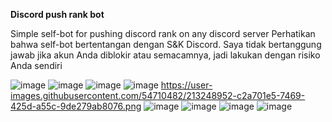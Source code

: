 **Discord push rank bot**

Simple self-bot for pushing discord rank on any discord server
Perhatikan bahwa self-bot bertentangan dengan S&K Discord.
Saya tidak bertanggung jawab jika akun Anda diblokir atau semacamnya, jadi lakukan dengan risiko Anda sendiri

![image](https://user-images.githubusercontent.com/55584246/213562590-8f0dc393-2dc6-4812-9829-e8e278fd269a.png)
![image](https://user-images.githubusercontent.com/55584246/213562780-65b2e8f6-bc77-4f2f-b820-3e96fec81631.png)
![image](https://user-images.githubusercontent.com/55584246/213562857-e40182f6-7de2-47dc-8f59-be1d2c660f3e.png)
![image](https://user-images.githubusercontent.com/55584246/213562941-53e99432-c8b9-44bc-b0aa-09e1472f621b.png)
https://user-images.githubusercontent.com/54710482/213248952-c2a701e5-7469-425d-a55c-9de279ab8076.png
![image](https://user-images.githubusercontent.com/55584246/213563070-834145d4-26af-4070-b99e-14e46ccae3a4.png)
![image](https://user-images.githubusercontent.com/55584246/213563137-c4006b56-35a9-4650-8d02-79e68806a434.png)
![image](https://user-images.githubusercontent.com/55584246/213563177-92ef9c29-0c0f-4602-b2de-1410945876bd.png)
![image](https://user-images.githubusercontent.com/55584246/213563213-1386e692-e2c9-4fe2-b817-ec7b3393fb92.png)
